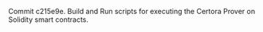 Commit c215e9e.                    Build and Run scripts for executing the Certora Prover on Solidity smart contracts.